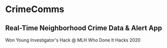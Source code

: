 # CrimeComms
## Real-Time Neighborhood Crime Data & Alert App </br>
Won Young Investigator's Hack @ MLH Who Done It Hacks 2020 </br>
